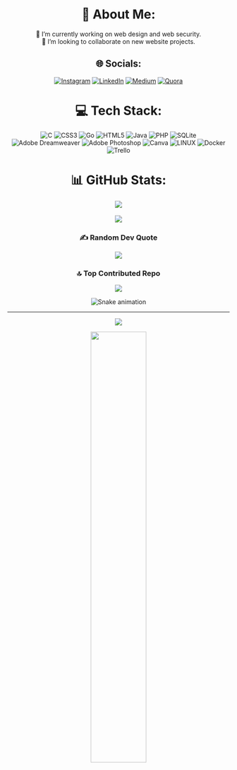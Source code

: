 <div align="center">
 
# 💫 About Me:
🔭 I’m currently working on web design and web security.<br>
👯 I’m looking to collaborate on new website projects.<br>


## 🌐 Socials:
[![Instagram](https://img.shields.io/badge/Instagram-%23E4405F.svg?logo=Instagram&logoColor=white)](https://instagram.com/cankkoyuncu) [![LinkedIn](https://img.shields.io/badge/LinkedIn-%230077B5.svg?logo=linkedin&logoColor=white)](https://linkedin.com/in/cankoyuncu) [![Medium](https://img.shields.io/badge/Medium-12100E?logo=medium&logoColor=white)](https://medium.com/@cankoyuncu) [![Quora](https://img.shields.io/badge/Quora-%23B92B27.svg?logo=Quora&logoColor=white)](https://quora.com/profile/cankoyuncu)  

# 💻 Tech Stack:
![C](https://img.shields.io/badge/c-%2300599C.svg?style=for-the-badge&logo=c&logoColor=white) ![CSS3](https://img.shields.io/badge/css3-%231572B6.svg?style=for-the-badge&logo=css3&logoColor=white) ![Go](https://img.shields.io/badge/go-%2300ADD8.svg?style=for-the-badge&logo=go&logoColor=white) ![HTML5](https://img.shields.io/badge/html5-%23E34F26.svg?style=for-the-badge&logo=html5&logoColor=white) ![Java](https://img.shields.io/badge/java-%23ED8B00.svg?style=for-the-badge&logo=java&logoColor=white) ![PHP](https://img.shields.io/badge/php-%23777BB4.svg?style=for-the-badge&logo=php&logoColor=white) ![SQLite](https://img.shields.io/badge/sqlite-%2307405e.svg?style=for-the-badge&logo=sqlite&logoColor=white) ![Adobe Dreamweaver](https://img.shields.io/badge/Adobe%20Dreamweaver-FF61F6.svg?style=for-the-badge&logo=Adobe%20Dreamweaver&logoColor=white) ![Adobe Photoshop](https://img.shields.io/badge/adobephotoshop-%2331A8FF.svg?style=for-the-badge&logo=adobephotoshop&logoColor=white) ![Canva](https://img.shields.io/badge/Canva-%2300C4CC.svg?style=for-the-badge&logo=Canva&logoColor=white) ![LINUX](https://img.shields.io/badge/Linux-FCC624?style=for-the-badge&logo=linux&logoColor=black) ![Docker](https://img.shields.io/badge/docker-%230db7ed.svg?style=for-the-badge&logo=docker&logoColor=white) ![Trello](https://img.shields.io/badge/Trello-%23026AA7.svg?style=for-the-badge&logo=Trello&logoColor=white)



# 📊 GitHub Stats:
![](https://github-readme-streak-stats.herokuapp.com/?user=cankoyuncu&theme=dark&hide_border=false)<br/><br/>
![](https://github-readme-stats.vercel.app/api?username=cankoyuncu&theme=dark&hide_border=false&include_all_commits=false&count_private=false)<br/>



### ✍️ Random Dev Quote
![](https://quotes-github-readme.vercel.app/api?type=horizontal&theme=dark)

### 🔝 Top Contributed Repo
![](https://github-contributor-stats.vercel.app/api?username=cankoyuncu&limit=5&theme=dark&combine_all_yearly_contributions=true)

![Snake animation](https://github.com/thepiyushmalhotra/thepiyushmalhotra/blob/output/github-contribution-grid-snake.svg)
 
---
 
![](https://komarev.com/ghpvc/?username=cankoyuncu&style=for-the-badge)
  
<!-- Proudly created with GPRM ( https://gprm.itsvg.in ) -->
<img src="https://rishavanand.github.io/static/images/greetings.gif" align="center" style="width: 50%" />
</div> 
